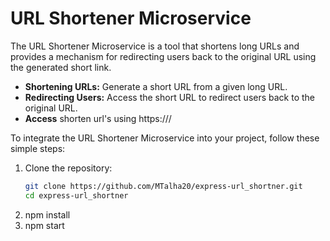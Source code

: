 # URL Shortener Microservice

The URL Shortener Microservice is a tool that shortens long URLs and provides a mechanism for redirecting users back to the original URL using the generated short link.

- **Shortening URLs:** Generate a short URL from a given long URL.
- **Redirecting Users:** Access the short URL to redirect users back to the original URL.
- **Access** shorten url's using https://<baseurl>/<shorten-url-property>

To integrate the URL Shortener Microservice into your project, follow these simple steps:

1. Clone the repository:
   ```bash
   git clone https://github.com/MTalha20/express-url_shortner.git
   cd express-url_shortner
2. npm install
3. npm start


